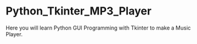 # Python_Tkinter_MP3_Player
Here you will learn Python GUI Programming with Tkinter to make a Music Player.
